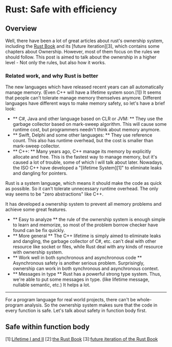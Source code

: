 # Rust: Safe with efficiency

## Overview
Well, there have been a lot of great articles about rust's ownership system, including the [Rust Book]([2]) and its [future iteration][3], which contains some chapters about Ownership. However, most of them focus on the rules we should follow. This post is aimed to talk about the ownership in a higher level - Not only the rules, but also how it works.
### Related work, and why Rust is better
The new languages which have released recent years can all automatically manage memory. (Even C++ will have a lifetime system soon.[1]) It seems that people can't tolerate manage memory themselves  anymore. Different languages have different ways to make memory safety, so let's have a brief look:
- ** C#, Java and other language based on CLR or JVM: **
    They use the garbage collector based on mark-sweep algorithm. This will cause some runtime cost, but programmers needn't think about memory anymore.
- ** Swift, Delphi and some other languages: **
    They use reference count. This also has runtime overhead, but the cost is smaller than mark-sweep collector.
- ** C++: **
    Many years ago, C++ manage its memory by explicitly allocate and free. This is the fastest way to manage memory, but it's caused a lot of trouble, some of which I will talk about later. Nowadays, the ISO C++ have developed a "[lifetime System][1]" to eliminate leaks and dangling for pointers.

Rust is a system language, which means it should make the code as quick as possible. So it can't tolerate unnecessary runtime overhead. The only way seems to be "zero abstractions" like C++.

It has developed a ownership system to prevent all memory problems and achieve some great features.
- ** Easy to analyze **
    the rule of the ownership system is enough simple to learn and memorize, so most of the problem borrow checker have found can be fix quickly.
- ** More general **
    The C++ lifetime is simply aimed to eliminate leaks and dangling, the garbage collector of C#, etc. can't deal with other resource like socket or files, while Rust deal with any kinds of resource with ownership system.
- ** Work well in both synchronous and asynchronous code **
    Asynchronous safety is another serious problem. Surprisingly, ownership can work in both synchronous and asynchronous context.
- ** Messages in type **
    Rust has a powerful strong type system. Thus, we're able to put some messages in type. (like lifetime message, nullable semantic, etc.) It helps a lot.

-------------
For a program language for real world projects, there can't be whole-program analysis. So the ownership system makes sure that the code in every function is safe. Let's talk about safety in function body first.

## Safe within function body





[1]:[Lifetime I and II]( https://github.com/isocpp/CppCoreGuidelines)
[2]:[the Rust Book]( http://doc.rust-lang.org/stable/book)
[3]:[future iteration of the Rust Book]( http://rust-lang.github.io/book/ownership.html)
